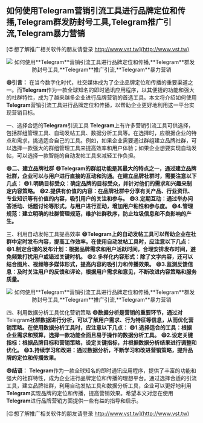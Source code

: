 ## **如何使用**Telegram**营销引流工具进行品牌定位和传播,**Telegram**群发防封号工具,**Telegram**推广引流,**Telegram**暴力营销**

[😍想了解推广相关软件的朋友请登录 http://www.vst.tw](http://www.vst.tw)

 <center><img src="https://vst.tw/MP4/tuiguang/png/4.png" alt="如何使用**Telegram**营销引流工具进行品牌定位和传播,**Telegram**群发防封号工具,**Telegram**推广引流,**Telegram**暴力营销"></center>

**😄引言：**
在当今数字化时代，社交媒体成为了企业品牌定位和传播的重要渠道之一。而**Telegram**作为一款全球知名的即时通讯应用程序，以其便捷的功能和强大的社群特性，成为了越来越多企业进行品牌营销的首选工具。本文将介绍如何使用**Telegram**营销引流工具进行品牌定位和传播，以帮助企业更好地利用这一平台实现营销目标。

一、选择合适的**Telegram**引流工具
**Telegram**上有许多营销引流工具可供选择，包括群组管理工具、自动发帖工具、数据分析工具等。在选择时，应根据企业的特点和需求，挑选适合自己的工具。例如，如果企业需要通过群组建立品牌社群，可以选择一款强大的群组管理工具来提高效率和用户体验；如果企业想要实现自动发帖，可以选择一款智能的自动发帖工具来减轻工作负担。

**😄二、建立品牌社群**
**😄**Telegram**的群组功能是其最大的特点之一，通过建立品牌社群，企业可以与用户进行直接的互动和沟通。在建立品牌社群时，需要注意以下几点：**
**😄1.明确目标受众：确定品牌的目标受众，并针对他们的需求和兴趣来制定内容策略。**
**😄2.提供有价值的内容：在品牌社群中分享有关产品、行业资讯、专业知识等有价值的内容，吸引用户的关注和参与。**
**😄3.定期互动：通过举办问答活动、话题讨论等形式，与用户进行互动，增加用户粘性和参与度。**
**😄4.管理规范：建立明确的社群管理规范，维护社群秩序，防止垃圾信息和不良影响的产生。**

三、利用自动发帖工具提高效率
**😄**Telegram**上的自动发帖工具可以帮助企业在社群中定时发布内容，提高工作效率。在使用自动发帖工具时，应注意以下几点：**
**😄1.制定合理的发布计划：根据品牌需求和用户活跃时间，合理安排发布时间，避免频繁打扰用户或错过关键时机。**
**😄2.多样化内容形式：除了文字内容，还可以结合图片、视频等多媒体形式，提高内容的吸引力和传播效果。**
**😄3.监测反馈信息：及时关注用户的反馈和评论，根据用户需求和意见，不断改进内容策略和服务质量。**

 <center><img src="https://vst.tw/MP4/tuiguang/png/2.png" alt="如何使用**Telegram**营销引流工具进行品牌定位和传播,**Telegram**群发防封号工具,**Telegram**推广引流,**Telegram**暴力营销"></center>

四、利用数据分析工具优化营销策略
**😄数据分析是营销的重要环节，通过对**Telegram**社群数据进行分析，可以了解用户需求、行为特征等信息，从而优化营销策略。在使用数据分析工具时，应注意以下几点：**
**😄1.选择适合的工具：根据企业需求和预算，选择一款功能全面且易于操作的数据分析工具。**
**😄2.设定关键指标：根据品牌目标和营销策略，设定关键指标，并根据数据分析结果进行调整和优化。**
**😄3.持续学习和改进：通过数据分析，不断学习和改进营销策略，提升品牌的定位和传播效果。**

**😄结语：**
**Telegram**作为一款全球知名的即时通讯应用程序，提供了丰富的功能和强大的社群特性，成为企业进行品牌定位和传播的理想平台。通过选择合适的引流工具，建立品牌社群，利用自动发帖工具和数据分析工具，企业可以更好地利用**Telegram**实现品牌的定位和传播，提高营销效果。希望本文对您在使用**Telegram**进行品牌营销方面提供一些有益的指导和启示。

[😍想了解推广相关软件的朋友请登录 http://www.vst.tw](http://www.vst.tw)



